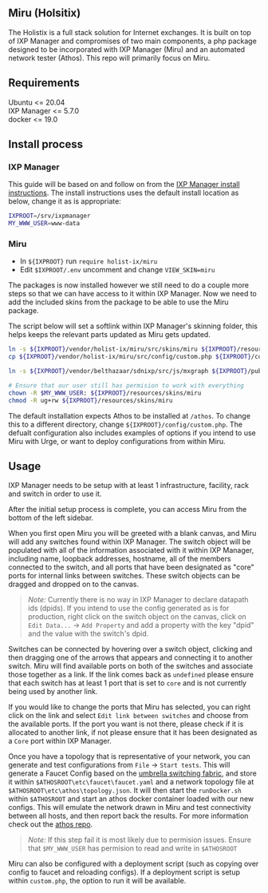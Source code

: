 ## Miru (Holsitix)

The Holistix is a full stack solution for Internet exchanges. It is built on top of IXP Manager and compromises of two main components, a php package designed to be incorporated with IXP Manager (Miru) and an automated network tester (Athos). This repo will primarily focus on Miru.

## Requirements

Ubuntu <= 20.04  
IXP Manager <= 5.7.0  
docker <= 19.0

## Install process

### IXP Manager
This guide will be based on and follow on from the [IXP Manager install instructions](https://docs.ixpmanager.org/install/automated-script/). The install instructions uses the default install location as below, change it as is appropriate:

```bash
IXPROOT=/srv/ixpmanager
MY_WWW_USER=www-data
```

### Miru
    
- In `${IXPROOT}` run `require holist-ix/miru`
- Edit `$IXPROOT/.env` uncomment and change `VIEW_SKIN=miru`

The packages is now installed however we still need to do a couple more steps so that we can have access to it within IXP Manager. Now we need to add the included skins from the package to be able to use the Miru package.

The script below will set a softlink within IXP Manager's skinning folder, this helps keeps the relevant parts updated as Miru gets updated.

```bash
ln -s ${IXPROOT}/vendor/holist-ix/miru/src/skins/miru ${IXPROOT}/resources/skins/miru
cp ${IXPROOT}/vendor/holist-ix/miru/src/config/custom.php ${IXPROOT}/config/custom.php

ln -s ${IXPROOT}/vendor/belthazaar/sdnixp/src/js/mxgraph ${IXPROOT}/public/mxgraph

# Ensure that our user still has permision to work with everything
chown -R $MY_WWW_USER: ${IXPROOT}/resources/skins/miru
chmod -R ug+rw ${IXPROOT}/resources/skins/miru

```

The default installation expects Athos to be installed at `/athos`. To change this to a different directory, change `${IXPROOT}/config/custom.php`. The defualt configuration also includes examples of options if you intend to use Miru with Urge, or want to deploy configurations from within Miru.


## Usage

IXP Manager needs to be setup with at least 1 infrastructure, facility, rack and switch in order to use it.

After the initial setup process is complete, you can access Miru from the bottom of the left sidebar.

When you first open Miru you will be greeted with a blank canvas, and Miru will add any switches found within IXP Manager. The switch object will be populated with all of the information associated with it within IXP Manager, including name, loopback addresses, hostname, all of the members connected to the switch, and all ports that have been designated as "core" ports for internal links between switches. These switch objects can be dragged and dropped on to the canvas.

> _Note:_ Currently there is no way in IXP Manager to declare datapath ids (dpids). If you intend to use the config generated as is for production, right click on the switch object on the canvas, click on `Edit Data...` -> `Add Property` and add a property with the key "dpid" and the value with the switch's dpid. 

Switches can be connected by hovering over a switch object, clicking and then dragging one of the arrows that appears and connecting it to another switch. Miru will find available ports on both of the switches and associate those together as a link. If the link comes back as `undefined` please ensure that each switch has at least 1 port that is set to `core` and is not currently being used by another link.

If you would like to change the ports that Miru has selected, you can right click on the link and select `Edit link between switches` and choose from the available ports. If the port you want is not there, please check if it is allocated to another link, if not please ensure that it has been designated as a `Core` port within IXP Manager.

Once you have a topology that is representative of your network, you can generate and test configurations from `File` -> `Start tests`. This will generate a Faucet Config based on the [umbrella switching fabric](https://hal.archives-ouvertes.fr/hal-01862776), and store it within `$ATHOSROOT\etc\faucet\faucet.yaml` and a network topology file at `$ATHOSROOT\etc\athos\topology.json`. It will then start the `runDocker.sh` within `$ATHOSROOT` and start an athos docker container loaded with our new configs. This will emulate the network drawn in Miru and test connectivity between all hosts, and then report back the results. For more information check out the [athos repo](https://github.com/Holist-IX/athos).

> _Note:_ If this step fail it is most likely due to permision issues. Ensure that `$MY_WWW_USER` has permision to read and write in `$ATHOSROOT`

Miru can also be configured with a deployment script (such as copying over config to faucet and reloading configs). If a deployment script is setup within `custom.php`, the option to run it will be available.
